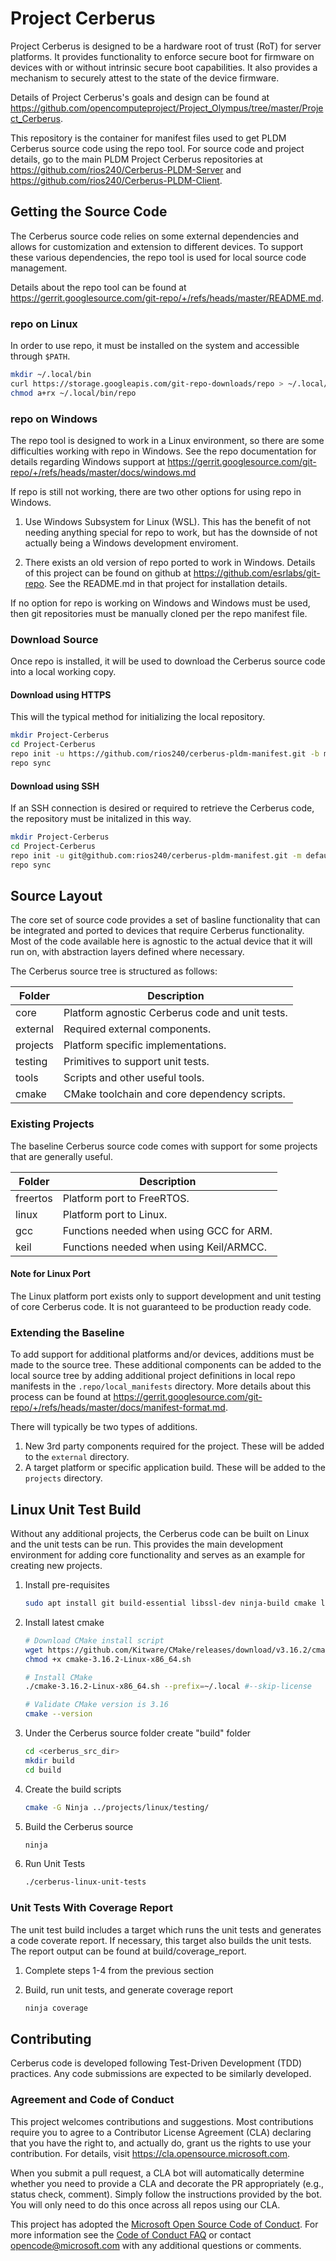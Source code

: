 # Project Cerberus

Project Cerberus is designed to be a hardware root of trust (RoT) for server platforms.  It provides functionality 
to enforce secure boot for firmware on devices with or without intrinsic secure boot capabilities.  It also
provides a mechanism to securely attest to the state of the device firmware.

Details of Project Cerberus's goals and design can be found at https://github.com/opencomputeproject/Project_Olympus/tree/master/Project_Cerberus.

This repository is the container for manifest files used to get PLDM Cerberus source code using the repo tool.
For source code and project details, go to the main PLDM Project Cerberus repositories at https://github.com/rios240/Cerberus-PLDM-Server and https://github.com/rios240/Cerberus-PLDM-Client.

## Getting the Source Code

The Cerberus source code relies on some external dependencies and allows for customization and extension to
different devices.  To support these various dependencies, the repo tool is used for local source code
management.

Details about the repo tool can be found at https://gerrit.googlesource.com/git-repo/+/refs/heads/master/README.md.

### repo on Linux

In order to use repo, it must be installed on the system and accessible through `$PATH`.

```bash
mkdir ~/.local/bin
curl https://storage.googleapis.com/git-repo-downloads/repo > ~/.local/bin/repo
chmod a+rx ~/.local/bin/repo
```

### repo on Windows

The repo tool is designed to work in a Linux environment, so there are some difficulties working with repo in
Windows.  See the repo documentation for details regarding Windows support at https://gerrit.googlesource.com/git-repo/+/refs/heads/master/docs/windows.md

If repo is still not working, there are two other options for using repo in Windows.

1. Use Windows Subsystem for Linux (WSL).  This has the benefit of not needing anything special for repo to work, but
has the downside of not actually being a Windows development enviroment.

2. There exists an old version of repo ported to work in Windows.  Details of this project can be found on github at
https://github.com/esrlabs/git-repo.  See the README.md in that project for installation details.

If no option for repo is working on Windows and Windows must be used, then git repositories must be manually cloned per
the repo manifest file.

### Download Source

Once repo is installed, it will be used to download the Cerberus source code into a local working copy.

#### Download using HTTPS

This will the typical method for initializing the local repository.
```bash
mkdir Project-Cerberus
cd Project-Cerberus
repo init -u https://github.com/rios240/cerberus-pldm-manifest.git -b main
repo sync
```

#### Download using SSH

If an SSH connection is desired or required to retrieve the Cerberus code, the repository must be initalized in this way.
```bash
mkdir Project-Cerberus
cd Project-Cerberus
repo init -u git@github.com:rios240/cerberus-pldm-manifest.git -m default-ssh.xml -b main
repo sync
```

## Source Layout

The core set of source code provides a set of basline functionality that can be integrated and ported to devices that
require Cerberus functionality.  Most of the code available here is agnostic to the actual device that it will run on,
with abstraction layers defined where necessary.

The Cerberus source tree is structured as follows:

| Folder            | Description                                     |
|-------------------|-------------------------------------------------|
| core              | Platform agnostic Cerberus code and unit tests. |
| external          | Required external components.                   |
| projects          | Platform specific implementations.              |
| testing           | Primitives to support unit tests.               |
| tools             | Scripts and other useful tools.                 |
| cmake             | CMake toolchain and core dependency scripts.    |

### Existing Projects

The baseline Cerberus source code comes with support for some projects that are generally useful.

| Folder     | Description                                            |
|------------|--------------------------------------------------------|
| freertos   | Platform port to FreeRTOS.                             |
| linux      | Platform port to Linux.                                |
| gcc        | Functions needed when using GCC for ARM.               |
| keil       | Functions needed when using Keil/ARMCC.                |

#### Note for Linux Port

The Linux platform port exists only to support development and unit testing of core Cerberus code.  It is not guaranteed
to be production ready code.

### Extending the Baseline

To add support for additional platforms and/or devices, additions must be made to the source tree.  These additional 
components can be added to the local source tree by adding additional project definitions in local repo manifests in the
`.repo/local_manifests` directory.  More details about this process can be found at https://gerrit.googlesource.com/git-repo/+/refs/heads/master/docs/manifest-format.md.

There will typically be two types of additions.  
1. New 3rd party components required for the project.  These will be added to the `external` directory.
2. A target platform or specific application build.  These will be added to the `projects` directory.

## Linux Unit Test Build

Without any additional projects, the Cerberus code can be built on Linux and the unit tests can be run.  This provides
the main development environment for adding core functionality and serves as an example for creating new projects.

1. Install pre-requisites
	```bash
	sudo apt install git build-essential libssl-dev ninja-build cmake lcov
	```

2. Install latest cmake
	```bash
	# Download CMake install script
	wget https://github.com/Kitware/CMake/releases/download/v3.16.2/cmake-3.16.2-Linux-x86_64.sh
	chmod +x cmake-3.16.2-Linux-x86_64.sh

	# Install CMake
	./cmake-3.16.2-Linux-x86_64.sh --prefix=~/.local #--skip-license

	# Validate CMake version is 3.16
	cmake --version
	```

3. Under the Cerberus source folder create "build" folder
	```bash
	cd <cerberus_src_dir>
	mkdir build
	cd build
	```

4. Create the build scripts
	```bash
	cmake -G Ninja ../projects/linux/testing/
	```

5. Build the Cerberus source
	```bash
	ninja
	```

5. Run Unit Tests
	```bash
	./cerberus-linux-unit-tests
	```
	
### Unit Tests With Coverage Report

The unit test build includes a target which runs the unit tests and generates a code coverate 
report. If necessary, this target also builds the unit tests. The report output can be found at
build/coverage_report.

1. Complete steps 1-4 from the previous section

2. Build, run unit tests, and generate coverage report
	```bash
	ninja coverage
	```
## Contributing

Cerberus code is developed following Test-Driven Development (TDD) practices.  Any code submissions are expected to be
similarly developed.

### Agreement and Code of Conduct

This project welcomes contributions and suggestions.  Most contributions require you to agree to a
Contributor License Agreement (CLA) declaring that you have the right to, and actually do, grant us
the rights to use your contribution. For details, visit https://cla.opensource.microsoft.com.

When you submit a pull request, a CLA bot will automatically determine whether you need to provide
a CLA and decorate the PR appropriately (e.g., status check, comment). Simply follow the instructions
provided by the bot. You will only need to do this once across all repos using our CLA.

This project has adopted the [Microsoft Open Source Code of Conduct](https://opensource.microsoft.com/codeofconduct/).
For more information see the [Code of Conduct FAQ](https://opensource.microsoft.com/codeofconduct/faq/) or
contact [opencode@microsoft.com](mailto:opencode@microsoft.com) with any additional questions or comments.
